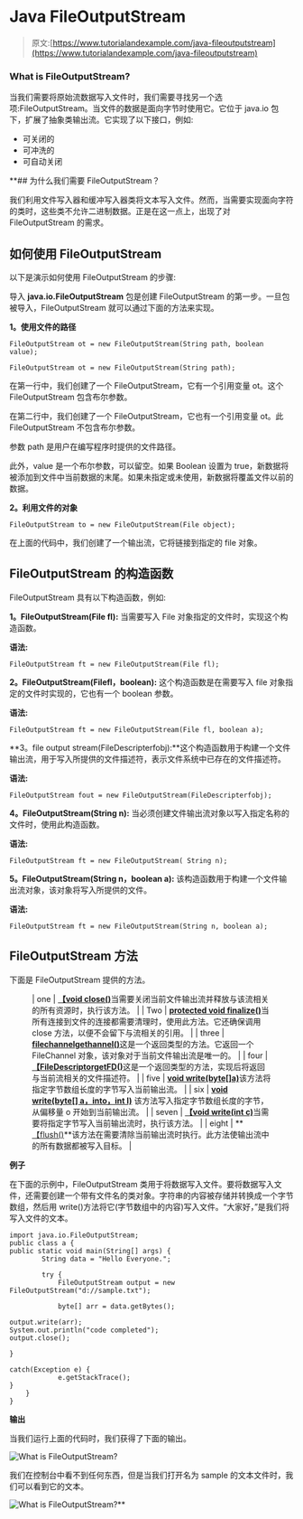 # Java FileOutputStream

> 原文:[https://www.tutorialandexample.com/java-fileoutputstream](https://www.tutorialandexample.com/java-fileoutputstream)

### What is FileOutputStream?

当我们需要将原始流数据写入文件时，我们需要寻找另一个选项:FileOutputStream。当文件的数据是面向字节时使用它。它位于 java.io 包下，扩展了抽象类输出流。它实现了以下接口，例如:

*   可关闭的
*   可冲洗的
*   可自动关闭

 **## 为什么我们需要 FileOutputStream？

我们利用文件写入器和缓冲写入器类将文本写入文件。然而，当需要实现面向字符的类时，这些类不允许二进制数据。正是在这一点上，出现了对 FileOutputStream 的需求。

## 如何使用 FileOutputStream

以下是演示如何使用 FileOutputStream 的步骤:

导入 **java.io.FileOutputStream** 包是创建 FileOutputStream 的第一步。一旦包被导入，FileOutputStream 就可以通过下面的方法来实现。

**1。使用文件的路径**

```
FileOutputStream ot = new FileOutputStream(String path, boolean value);
```

```
FileOutputStream ot = new FileOutputStream(String path);
```

在第一行中，我们创建了一个 FileOutputStream，它有一个引用变量 ot。这个 FileOutputStream 包含布尔参数。

在第二行中，我们创建了一个 FileOutputStream，它也有一个引用变量 ot。此 FileOutputStream 不包含布尔参数。

参数 path 是用户在编写程序时提供的文件路径。

此外，value 是一个布尔参数，可以留空。如果 Boolean 设置为 true，新数据将被添加到文件中当前数据的末尾。如果未指定或未使用，新数据将覆盖文件以前的数据。

**2。利用文件的对象**

```
FileOutputStream to = new FileOutputStream(File object);
```

在上面的代码中，我们创建了一个输出流，它将链接到指定的 file 对象。

## FileOutputStream 的构造函数

FileOutputStream 具有以下构造函数，例如:

**1。FileOutputStream(File fl):** 当需要写入 File 对象指定的文件时，实现这个构造函数。

**语法:**

```
FileOutputStream ft = new FileOutputStream(File fl);
```

**2。FileOutputStream(Filefl，boolean):** 这个构造函数是在需要写入 file 对象指定的文件时实现的，它也有一个 boolean 参数。

**语法:**

```
FileOutputStream ft = new FileOutputStream(File fl, boolean a);
```

**3。file output stream(FileDescripterfobj):**这个构造函数用于构建一个文件输出流，用于写入所提供的文件描述符，表示文件系统中已存在的文件描述符。

**语法:**

```
FileOutputStream fout = new FileOutputStream(FileDescripterfobj);
```

**4。FileOutputStream(String n):** 当必须创建文件输出流对象以写入指定名称的文件时，使用此构造函数。

**语法:**

```
FileOutputStream ft = new FileOutputStream( String n);
```

**5。FileOutputStream(String n，boolean a):** 该构造函数用于构建一个文件输出流对象，该对象将写入所提供的文件。

**语法:**

```
FileOutputStream ft = new FileOutputStream(String n, boolean a);
```

## FileOutputStream 方法

下面是 FileOutputStream 提供的方法。

<figure class="wp-block-table">

| one | [**【void close()**](https://www.tutorialspoint.com/java/io/fileoutputstream_close.htm)当需要关闭当前文件输出流并释放与该流相关的所有资源时，执行该方法。 |
| Two | [**protected void finalize()**](https://www.tutorialspoint.com/java/io/fileoutputstream_finalize.htm)当所有连接到文件的连接都需要清理时，使用此方法。它还确保调用 close 方法，以便不会留下与流相关的引用。 |
| three | [**filechannelgethannel()**](https://www.tutorialspoint.com/java/io/fileoutputstream_getchannel.htm)这是一个返回类型的方法。它返回一个 FileChannel 对象，该对象对于当前文件输出流是唯一的。 |
| four | [**【FileDescriptorgetFD()**](https://www.tutorialspoint.com/java/io/fileoutputstream_getfd.htm)这是一个返回类型的方法，实现后将返回与当前流相关的文件描述符。 |
| five | [**void write(byte[]a)**](https://www.tutorialspoint.com/java/io/fileoutputstream_write_byte.htm)该方法将指定字节数组长度的字节写入当前输出流。 |
| six | [**void write(byte[] a，into，int l)**](https://www.tutorialspoint.com/java/io/fileoutputstream_write_byte_len.htm) 该方法写入指定字节数组长度的字节，从偏移量 o 开始到当前输出流。 |
| seven | [**【void write(int c)**](https://www.tutorialspoint.com/java/io/fileoutputstream_write.htm)当需要将指定字节写入当前输出流时，执行该方法。 |
| eight | **<u>【flush()</u>**该方法在需要清除当前输出流时执行。此方法使输出流中的所有数据都被写入目标。 |

</figure>

**例子**

在下面的示例中，FileOutputStream 类用于将数据写入文件。要将数据写入文件，还需要创建一个带有文件名的类对象。字符串的内容被存储并转换成一个字节数组，然后用 write()方法将它(字节数组中的内容)写入文件。“大家好，”是我们将写入文件的文本。

```
import java.io.FileOutputStream;
public class a {
public static void main(String[] args) {
        String data = "Hello Everyone.";

        try {
            FileOutputStream output = new FileOutputStream("d://sample.txt");

            byte[] arr = data.getBytes();

output.write(arr);
System.out.println("code completed");
output.close();

}

catch(Exception e) {
            e.getStackTrace();
}
    }
}
```

**输出**

当我们运行上面的代码时，我们获得了下面的输出。

![What is FileOutputStream?](../Images/774315e5bec074b306b7a41432897078.png)  

我们在控制台中看不到任何东西，但是当我们打开名为 sample 的文本文件时，我们可以看到它的文本。

![What is FileOutputStream?](../Images/b6f135b1c0cd372ef8ca66f819548f9d.png)**